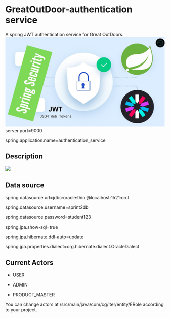 # GreatOutDoor-authentication service
A spring JWT authentication service for Great OutDoors.
![](asserts/jwt.jpg)
server.port=9000

spring.application.name=authentication_service

## Description 
![](asserts/jwt-flow.jpg)

## Data source
spring.datasource.url=jdbc:oracle:thin:@localhost:1521:orcl  

spring.datasource.username=sprint2db

spring.datasource.password=student123

spring.jpa.show-sql=true

spring.jpa.hibernate.ddl-auto=update

spring.jpa.properties.dialect=org.hibernate.dialect.OracleDialect


## Current Actors
* USER

* ADMIN

* PRODUCT_MASTER

You can change actors at /src/main/java/com/cg/iter/entity/ERole according to your project.
